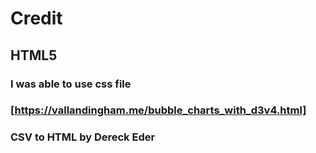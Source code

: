 # Credit
## HTML5
### I was able to use css file 
### [https://vallandingham.me/bubble_charts_with_d3v4.html]
### CSV to HTML by Dereck Eder
